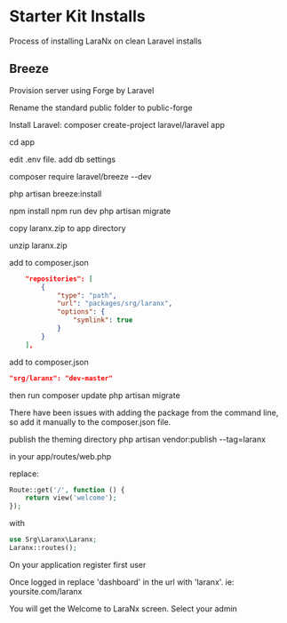 # Starter Kit Installs
Process of installing LaraNx on clean Laravel installs

## Breeze
Provision server using Forge by Laravel

Rename the standard public folder to public-forge

Install Laravel:
composer create-project laravel/laravel app

cd app

edit .env file. add db settings

composer require laravel/breeze --dev

php artisan breeze:install

npm install
npm run dev
php artisan migrate

copy laranx.zip to app directory

unzip laranx.zip

add to composer.json
```json
    "repositories": [
        {
            "type": "path",
            "url": "packages/srg/laranx",
            "options": {
                "symlink": true
            }
        }
    ],
```

add to composer.json
```json
"srg/laranx": "dev-master"
```
then run 
composer update
php artisan migrate

There have been issues with adding the package from the command line, so add it manually to the composer.json file.

publish the theming directory
php artisan vendor:publish --tag=laranx


in your app/routes/web.php

replace:
```php
Route::get('/', function () {
    return view('welcome');
});
```
with 
```php
use Srg\Laranx\Laranx;
Laranx::routes();
```

On your application register first user

Once logged in replace 'dashboard' in the url with 'laranx'.  ie: yoursite.com/laranx

You will get the Welcome to LaraNx screen.
Select your admin

 
    


